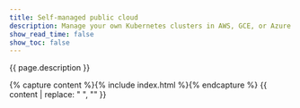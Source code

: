```yaml
---
title: Self-managed public cloud
description: Manage your own Kubernetes clusters in AWS, GCE, or Azure public cloud provider.
show_read_time: false
show_toc: false
---
```


{{ page.description }}

{% capture content %}{% include index.html %}{% endcapture %}
{{ content | replace: "    ", "" }}
